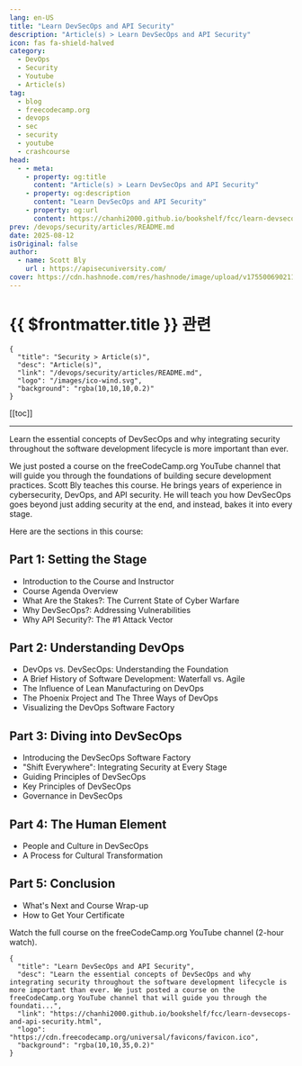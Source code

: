 ```yaml
---
lang: en-US
title: "Learn DevSecOps and API Security"
description: "Article(s) > Learn DevSecOps and API Security"
icon: fas fa-shield-halved
category:
  - DevOps
  - Security
  - Youtube
  - Article(s)
tag:
  - blog
  - freecodecamp.org
  - devops
  - sec
  - security
  - youtube
  - crashcourse
head:
  - - meta:
    - property: og:title
      content: "Article(s) > Learn DevSecOps and API Security"
    - property: og:description
      content: "Learn DevSecOps and API Security"
    - property: og:url
      content: https://chanhi2000.github.io/bookshelf/fcc/learn-devsecops-and-api-security.html
prev: /devops/security/articles/README.md
date: 2025-08-12
isOriginal: false
author:
  - name: Scott Bly 
    url : https://apisecuniversity.com/
cover: https://cdn.hashnode.com/res/hashnode/image/upload/v1755006902110/cea96794-81df-4e39-bec5-651bb3b6d9a0.jpeg
---
```


# {{ $frontmatter.title }} 관련

```component VPCard
{
  "title": "Security > Article(s)",
  "desc": "Article(s)",
  "link": "/devops/security/articles/README.md",
  "logo": "/images/ico-wind.svg",
  "background": "rgba(10,10,10,0.2)"
}
```

[[toc]]

---

<SiteInfo
  name="Learn DevSecOps and API Security"
  desc="Learn the essential concepts of DevSecOps and why integrating security throughout the software development lifecycle is more important than ever. We just posted a course on the freeCodeCamp.org YouTube channel that will guide you through the foundati..."
  url="https://freecodecamp.org/news/learn-devsecops-and-api-security"
  logo="https://cdn.freecodecamp.org/universal/favicons/favicon.ico"
  preview="https://cdn.hashnode.com/res/hashnode/image/upload/v1755006902110/cea96794-81df-4e39-bec5-651bb3b6d9a0.jpeg"/>

Learn the essential concepts of DevSecOps and why integrating security throughout the software development lifecycle is more important than ever.

We just posted a course on the freeCodeCamp.org YouTube channel that will guide you through the foundations of building secure development practices. Scott Bly teaches this course. He brings years of experience in cybersecurity, DevOps, and API security. He will teach you how DevSecOps goes beyond just adding security at the end, and instead, bakes it into every stage.

Here are the sections in this course:

## Part 1: Setting the Stage

- Introduction to the Course and Instructor
- Course Agenda Overview
- What Are the Stakes?: The Current State of Cyber Warfare
- Why DevSecOps?: Addressing Vulnerabilities
- Why API Security?: The #1 Attack Vector

## Part 2: Understanding DevOps

- DevOps vs. DevSecOps: Understanding the Foundation
- A Brief History of Software Development: Waterfall vs. Agile
- The Influence of Lean Manufacturing on DevOps
- The Phoenix Project and The Three Ways of DevOps
- Visualizing the DevOps Software Factory

## Part 3: Diving into DevSecOps

- Introducing the DevSecOps Software Factory
- "Shift Everywhere": Integrating Security at Every Stage
- Guiding Principles of DevSecOps
- Key Principles of DevSecOps
- Governance in DevSecOps

## Part 4: The Human Element

- People and Culture in DevSecOps
- A Process for Cultural Transformation

## Part 5: Conclusion

- What's Next and Course Wrap-up
- How to Get Your Certificate

Watch the full course on the freeCodeCamp.org YouTube channel (2-hour watch).

<VidStack src="youtube/JfiWi8RjN-8" />

<!-- TODO: add ARTICLE CARD -->
```component VPCard
{
  "title": "Learn DevSecOps and API Security",
  "desc": "Learn the essential concepts of DevSecOps and why integrating security throughout the software development lifecycle is more important than ever. We just posted a course on the freeCodeCamp.org YouTube channel that will guide you through the foundati...",
  "link": "https://chanhi2000.github.io/bookshelf/fcc/learn-devsecops-and-api-security.html",
  "logo": "https://cdn.freecodecamp.org/universal/favicons/favicon.ico",
  "background": "rgba(10,10,35,0.2)"
}
```
